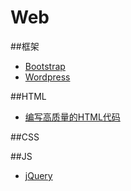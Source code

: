# Web

##框架
* [Bootstrap](http://wrongwaycn.github.io/bootstrap/docs/index.html)
* [Wordpress](http://www.iplaysoft.com/wordpress-tutorial-video.html)

##HTML
* [编写高质量的HTML代码](http://blog.csdn.net/mr_lp/article/details/51434460)


##CSS

##JS
* [jQuery](http://kb.cnblogs.com/zt/jquery/jQuery_getting_started.html)
